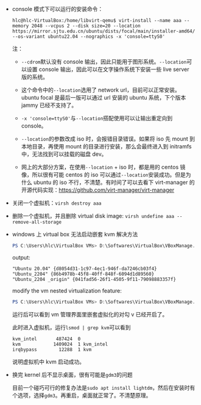 * console 模式下可以运行的安装命令：

    ```
    hlc@hlc-VirtualBox:/home/libvirt-qemu$ virt-install --name aaa --memory 2048 --vcpus 2 --disk size=20 --location https://mirror.sjtu.edu.cn/ubuntu/dists/focal/main/installer-amd64/ --os-variant ubuntu22.04 --nographics -x 'console=ttyS0'
    ```

    注：

    * `--cdrom`默认没有 console 输出，因此只能用于图形系统。`--location`可以设置 console 输出，因此可以在文字操作系统下安装一些 live server 版的系统。

    * 这个命令中的`--location`选用了 network url，目前可以正常安装。ubuntu focal 是最后一版可以通过 url 安装的 ubuntu 系统，下个版本 jammy 已经不支持了。

    * `-x 'console=ttyS0'`与`--location`搭配使用可以让输出重定向到 console。

    * `--location`的参数改成 iso 时，会报错目录错误。如果将 iso 先 mount 到本地目录，再使用 mount 的目录进行安装，那么会最终进入到 initramfs 中，无法找到可以挂载的磁盘 dev。

    * 网上的大部分方案，在使用`--location` + iso 时，都是用的 centos 镜像，所以很有可能 centos 的 iso 可以通过`--location`安装成功。但是为什么 ubuntu 的 iso 不行，不清楚。有时间了可以去看下 virt-manager 的开源代码实现：<https://github.com/virt-manager/virt-manager>

* 关闭一个虚拟机：`virsh destroy aaa`

* 删除一个虚拟机，并且删除 virtual disk image: `virsh undefine aaa --remove-all-storage`

* windows 上 virtual box 无法启动嵌套 kvm 解决方法

    ```powershell
    PS C:\Users\hlc\VirtualBox VMs> D:\Softwares\VirtualBox\VBoxManage.exe list vms
    ```

    output:

    ```
    "Ubuntu 20.04" {d8054d31-1c97-4ec1-946f-da7246cb03f4}
    "Ubuntu_2204" {86b4978b-45f8-40ff-848f-6094d1d89560}
    "Ubuntu_2204 _origin" {041fad56-26f1-4505-9f11-79098883357f}
    ```

    modify the vm nested virtualization feature:

    ```powershell
    PS C:\Users\hlc\VirtualBox VMs> D:\Softwares\VirtualBox\VBoxManage.exe modifyvm "Ubuntu_2204 _origin" --nested-hw-virt on
    ```

    运行后可以看到 vm 管理界面里嵌套虚拟化的对勾 v 已经开启了。

    此时进入虚拟机，运行`lsmod | grep kvm`可以看到

    ```
    kvm_intel       487424  0
    kvm            1409024  1 kvm_intel
    irqbypass        12288  1 kvm
    ```

    说明虚拟机中 kvm 启动成功。

* 换完 kernel 后不显示桌面，很有可能是`gdm3`的问题

    目前一个碰巧可行的修复办法是`sudo apt install lightdm`，然后在安装时有个选项，选择`gdm3`。再重启，桌面就正常了。不清楚原理。